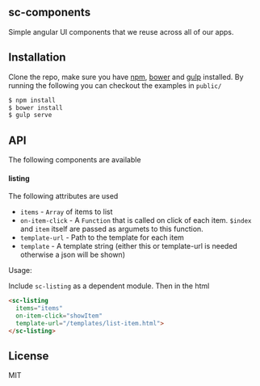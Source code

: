 ## sc-components

Simple angular UI components that we reuse across all of our apps.

## Installation

Clone the repo, make sure you have [npm](https://www.npmjs.org/), [bower](http://bower.io/) and [gulp](http://gulpjs.com/) installed. By running the following you can checkout the examples in `public/`

```sh
$ npm install
$ bower install
$ gulp serve
```

## API

The following components are available

#### listing

The following attributes are used

- `items` - `Array` of items to list
- `on-item-click` - A `Function` that is called on click of each item. `$index` and `item` itself are passed as argumets to this function.
- `template-url` - Path to the template for each item
- `template` - A template string (either this or template-url is needed otherwise a json will be shown)

Usage:

Include `sc-listing` as a dependent module.
Then in the html

```html
<sc-listing
  items="items"
  on-item-click="showItem"
  template-url="/templates/list-item.html">
</sc-listing>
```

## License

MIT
